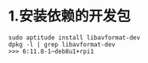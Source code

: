# 1.安装依赖的开发包

```
sudo aptitude install libavformat-dev
dpkg -l | grep libavformat-dev
>>> 6:11.8-1~deb8u1+rpi1
```

